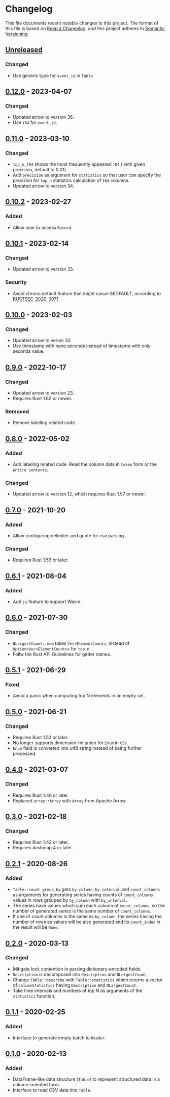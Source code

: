 # Changelog

This file documents recent notable changes to this project. The format of this
file is based on [Keep a Changelog](https://keepachangelog.com/en/1.0.0/), and
this project adheres to [Semantic
Versioning](https://semver.org/spec/v2.0.0.html).

## [Unreleased]

### Changed

- Use generic type for `event_id` in `Table`

## [0.12.0] - 2023-04-07

### Changed

- Updated arrow to version 36.
- Use `i64` for `event_id`.

## [0.11.0] - 2023-03-10

### Changed

- `top_n_f64` shows the most frequently appeared `f64` ( with given precision,
  default to 0.01).
- Add `precision` as argument for `statistics` so that user can specify the
  precision for `top_n` statistics calculation of `f64` columns.
- Updated arrow to version 34.

## [0.10.2] - 2023-02-27

### Added

- Allow user to access `Record`

## [0.10.1] - 2023-02-14

### Changed

- Updated arrow to version 33.

### Security

- Avoid chrono default feature that might casue SEGFAULT, according to
  [RUSTSEC-2020-0071](https://rustsec.org/advisories/RUSTSEC-2020-0071)

## [0.10.0] - 2023-02-03

### Changed

- Updated arrow to verion 32.
- Use timestamp with nano seconds instead of timestamp with only seconds value.

## [0.9.0] - 2022-10-17

### Changed

- Updated arrow to version 23.
- Requires Rust 1.62 or newer.

### Removed

- Remove labeling related code.

## [0.8.0] - 2022-05-02

### Added

- Add labeling related code. Read the column data in `token` form or the `entire
  contents`.

### Changed

- Updated arrow to version 12, which requires Rust 1.57 or newer.

## [0.7.0] - 2021-10-20

### Added

- Allow configuring delimiter and quote for csv parsing.

### Changed

- Requires Rust 1.53 or later.

## [0.6.1] - 2021-08-04

### Added

- Add `js` feature to support Wasm.

## [0.6.0] - 2021-07-30

### Changed

- `NLargestCount::new` takes `Vec<ElementCount>`, instead of
  `Option<Vec<ElementCount>>` for `top_n`.
- Follw the Rust API Guidelines for getter names.

## [0.5.1] - 2021-06-29

### Fixed

- Avoid a panic when computing top N elements in an empty set.

## [0.5.0] - 2021-06-21

### Changed

- Requires Rust 1.52 or later.
- No longer supports dimension limitation for `Enum` in `CSV`.
- `Enum` field is converted into utf8 string instead of being further processed.

## [0.4.0] - 2021-03-07

### Changed

- Requires Rust 1.46 or later.
- Replaced `array::Array` with `Array` from Apache Arrow.

## [0.3.0] - 2021-02-18

### Changed

- Requires Rust 1.42 or later.
- Requires dashmap 4 or later.

## [0.2.1] - 2020-08-26

### Added

- `Table::count_group_by` gets `by_column`, `by_interval` and `count_columns`
  as arguments for generating series having counts of `count_columns` values
  in rows grouped by `by_column` with `by_interval`.
- The series have values which sum each column of `count_columns`, so
  the number of generated series is the same number of `count_columns`.
- If one of count columns is the same as `by_column`, the series having
  the number of rows as values will be also generated and its `count_index`
  in the result will be `None`.

## [0.2.0] - 2020-03-13

### Changed

- Mitigate lock contention in parsing dictionary-encoded fields.
- `Description` is decomposed into `Description` and `NLargestCount`.
- Change `Table::describe` with `Table::statistics` which returns
  a vector of `ColumnStatistics` having `Description` and `NLargestCount`.
- Take time intervals and numbers of top N as arguments of the `statistics`
  function.

## [0.1.1] - 2020-02-25

### Added

- Interface to generate empty batch to `Reader`.

## [0.1.0] - 2020-02-13

### Added

- DataFrame-like data structure (`Table`) to represent structured data in a
  column-oriented form.
- Interface to read CSV data into `Table`.

[Unreleased]: https://github.com/petabi/structured/compare/0.12.0...main
[0.12.0]: https://github.com/petabi/structured/compare/0.11.0...0.12.0
[0.11.0]: https://github.com/petabi/structured/compare/0.10.2...0.11.0
[0.10.2]: https://github.com/petabi/structured/compare/0.10.1...0.10.2
[0.10.1]: https://github.com/petabi/structured/compare/0.10.0...0.10.1
[0.10.0]: https://github.com/petabi/structured/compare/0.9.0...0.10.0
[0.9.0]: https://github.com/petabi/structured/compare/0.8.0...0.9.0
[0.8.0]: https://github.com/petabi/structured/compare/0.7.0...0.8.0
[0.7.0]: https://github.com/petabi/structured/compare/0.6.1...0.7.0
[0.6.1]: https://github.com/petabi/structured/compare/0.6.0...0.6.1
[0.6.0]: https://github.com/petabi/structured/compare/0.5.1...0.6.0
[0.5.1]: https://github.com/petabi/structured/compare/0.5.0...0.5.1
[0.5.0]: https://github.com/petabi/structured/compare/0.4.0...0.5.0
[0.4.0]: https://github.com/petabi/structured/compare/0.3.0...0.4.0
[0.3.0]: https://github.com/petabi/structured/compare/0.2.1...0.3.0
[0.2.1]: https://github.com/petabi/structured/compare/0.2.0...0.2.1
[0.2.0]: https://github.com/petabi/structured/compare/0.1.1...0.2.0
[0.1.1]: https://github.com/petabi/structured/compare/0.1.0...0.1.1
[0.1.0]: https://github.com/petabi/structured/tree/0.1.0
